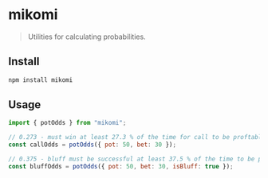 # mikomi

> Utilities for calculating probabilities.

## Install

```sh
npm install mikomi
```

## Usage

```js
import { potOdds } from "mikomi";

// 0.273 - must win at least 27.3 % of the time for call to be proftable
const callOdds = potOdds({ pot: 50, bet: 30 });

// 0.375 - bluff must be successful at least 37.5 % of the time to be profitable
const bluffOdds = potOdds({ pot: 50, bet: 30, isBluff: true });
```
